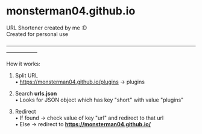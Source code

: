 # monsterman04.github.io

URL Shortener created by me :D<br/>
Created for personal use<br/>

~~⠀⠀⠀⠀⠀⠀⠀⠀⠀⠀⠀⠀⠀⠀⠀⠀⠀⠀⠀⠀⠀⠀⠀⠀⠀⠀⠀⠀⠀⠀⠀⠀⠀⠀⠀⠀⠀⠀⠀⠀⠀⠀⠀⠀⠀⠀⠀⠀⠀⠀⠀⠀⠀⠀⠀⠀⠀~~

How it works:

1) Split URL<br/>
• https://monsterman04.github.io/plugins -> plugins

2) Search **urls.json**<br/>
• Looks for JSON object which has key "short" with value "plugins"

3) Redirect<br/>
• If found -> check value of key "url" and redirect to that url<br/>
• Else -> redirect to **https://monsterman04.github.io/**
